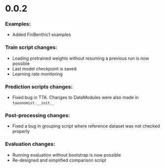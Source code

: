 # 0.0.2

### Examples:
- Added FinBenthic1 examples

### Train script changes:
- Loading pretrained weights without resuming a previous run is now possible
- Last model checkpoint is saved
- Learning rate monitoring

### Prediction scripts changes:
- Fixed bug in TTA. Changes to DataModules were also made in `taxonomist.__init__`

### Post-processing changes:
- Fixed a bug in grouping script where reference dataset was not checked properly

### Evaluation changes:
- Running evaluation without bootstrap is now possible
- Re-designed and simplified comparison script